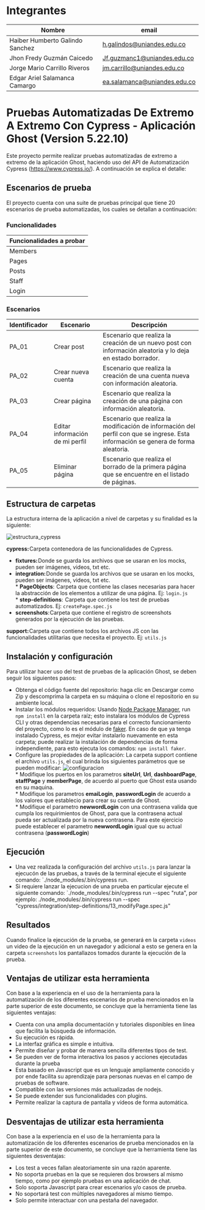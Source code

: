 # Integrantes

| Nombre | email |
| --------- | --------- |
| Haiber Humberto Galindo Sanchez | h.galindos@uniandes.edu.co |
| Jhon Fredy Guzmán Caicedo | Jf.guzmanc1@uniandes.edu.co |
| Jorge Mario Carrillo Riveros | jm.carrillo@uniandes.edu.co |
| Edgar Ariel Salamanca Camargo | ea.salamanca@uniandes.edu.co |

# Pruebas Automatizadas De Extremo A Extremo Con Cypress - Aplicación Ghost (Version 5.22.10)
Este proyecto permite realizar pruebas automatizadas de extremo a extremo de la aplicación Ghost, haciendo uso del API de Automatización Cypress (https://www.cypress.io/). A continuación se explica el detalle: 

## Escenarios de prueba 
El proyecto cuenta con una suite de pruebas principal que tiene 20 escenarios de prueba automatizadas, los cuales se detallan a continuación:

### Funcionalidades 

| Funcionalidades a probar | 
| ----- |
| Members |
| Pages |
| Posts |
| Staff |
| Login |

### Escenarios 

| Identificador | Escenario | Descripción |
| ----- | ----------- | ----------- |
| PA_01 |  Crear post   |   Escenario que realiza la creación de un nuevo post con información aleatoria y lo deja en estado borrador.   |
| PA_02 |  Crear nueva cuenta  |  Escenario que realiza la creación de una cuenta nueva con información aleatoria.  |
| PA_03 |  Crear página |   Escenario que realiza la creación de una página con información aleatoria.   |
| PA_04 |  Editar información de mi perfil|  Escenario que realiza la modificación de información del perfil con que se ingrese. Esta información se genera de forma aleatoria.   |
| PA_05 |  Eliminar página|   Escenario que realiza el borrado de la primera página que se encuentre en el listado de páginas.      |


## Estructura de carpetas
La estructura interna de la aplicación a nivel de carpetas y su finalidad es la siguiente:

![estructura_cypress](https://user-images.githubusercontent.com/111403006/202925080-6934f77b-ef1a-4c76-af9b-6cddbe4651e7.png)

**cypress:** Carpeta contenedora de las funcionalidades de Cypress.
-	**fixtures:** Donde se guarda los archivos que se usaran en los mocks, pueden ser imágenes, videos, txt etc.
-	**integration:** Donde se guarda los archivos que se usaran en los mocks, pueden ser imágenes, videos, txt etc.
<br>* **PageObjects**:  Carpeta que contiene las clases necesarias para hacer la abstracción de los elementos a utilizar de una página. Ej: `login.js`
<br>* **step-definitions**:  Carpeta que contiene los test de pruebas automatizados. Ej: `createPage.spec.js`
-	**screenshots**: Carpeta que contiene el registro de screenshots generados por la ejecución de las pruebas.

**support:** Carpeta que contiene todos los archivos JS con las funcionalidades utilitarias que necesita el proyecto. Ej: `utils.js`
 

## Instalación y configuración
Para utilizar hacer uso del test de pruebas de la aplicación Ghost, se deben seguir los siguientes pasos:
- Obtenga el código fuente del repositorio: haga clic en Descargar como Zip y descomprima la carpeta en su máquina o clone el repositorio en su ambiente local.
- Instalar los módulos requeridos: Usando [Node Package Manager](https://www.npmjs.com/), run `npm install` en la carpeta raíz; esto instalara los módulos de Cypress CLI y otras dependencias necesarias para el correcto funcionamiento del proyecto, como lo es el módulo de [faker](https://www.npmjs.com/package/faker). En caso de que ya tenga instalado Cypress, es mejor evitar instalarlo nuevamente en esta carpeta; puede realizar la instalación de dependencias de forma independiente, para esto ejecuta los comandos: `npm install faker`.
- Configure las propiedades de la aplicación: La carpeta support contiene el archivo `utils.js`, el cual brinda los siguientes parámetros que se pueden modificar: 
![configuracion](https://user-images.githubusercontent.com/111403006/202923217-749b4cb7-9a46-4934-babe-0a0621aa0309.png)
<br>* Modifique los puertos en los parametros **siteUrl**, **Url**, **dashboardPage**, **staffPage** y **memberPage**, de acuerdo al puerto que Ghost esta usando en su maquina.
<br>* Modifique los parametros **emaiLogin**, **passwordLogin** de acuerdo a los valores que establecio para crear su cuenta de Ghost.
<br>* Modifique el parametro **newwordLogin** con una contrasena valida que cumpla los requirimientos de Ghost, para que la contrasena actual pueda ser actualizada por la nueva contrasena. Para este ejercicio puede establecer el parametro **newwordLogin** igual que su actual contrasena (**passwordLogin**) 



## Ejecución
- Una vez realizada la configuración del archivo `utils.js` para lanzar la ejecucón de las pruebas, a través de la terminal ejecute el siguiente comando: `./node_modules/.bin/cypress run. 
- Si requiere lanzar la ejecucion de una prueba en particular ejecute el siguiente comando:
`./node_modules/.bin/cypress run --spec "ruta<step>", por ejemplo: ./node_modules/.bin/cypress run --spec "cypress/integration/step-definitions/13_modifyPage.spec.js"

## Resultados
Cuando finalice la ejecución de la prueba, se generará en la carpeta `videos` un video de la ejecución en un navegador y adicional a esto se genera en la carpeta `screenshots` los pantallazos tomados durante la ejecución de la prueba.

## Ventajas de utilizar esta herramienta

Con base a la experiencia en el uso de la herramienta para la automatización de los diferentes escenarios de prueba mencionados en la parte superior de este documento, se concluye que la herramienta tiene las siguientes ventajas:

- Cuenta con una amplia documentación y tutoriales disponibles en línea que facilita la búsqueda de información.
- Su ejecución es rápida.
- La interfaz gráfica es simple e intuitiva.
- Permite diseñar y probar de manera sencilla diferentes tipos de test.
- Se pueden ver de forma interactiva los pasos y acciones ejecutadas durante la prueba
- Esta basado en Javascript que es un lenguaje ampliamente conocido y por ende facilita su aprendizaje para personas nuevas en el campo de pruebas de software.
- Compatible con las versiones más actualizadas de nodejs.
- Se puede extender sus funcionalidades con plugins.
- Permite realizar la captura de pantalla y vídeos de forma automática.


## Desventajas de utilizar esta herramienta

Con base a la experiencia en el uso de la herramienta para la automatización de los diferentes escenarios de prueba mencionados en la parte superior de este documento, se concluye que la herramienta tiene las siguientes desventajas:

- Los test a veces fallan aleatoriamente sin una razón aparente.
- No soporta pruebas en la que se requieren dos browsers al mismo tiempo, como por ejemplo pruebas en una aplicación de chat.
- Solo soporta Javascript para crear escenarios y/o casos de prueba.
- No soportará test con múltiples navegadores al mismo tiempo.
- Solo permite interactuar con una pestaña del navegador.
